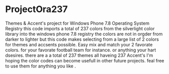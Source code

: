 # ProjectOra237
Themes & Accent's project for Windows Phone 7.8 Operating System Registry
this code imports a total of 237 colors from the silverlight color library into the windows phone 7.8 registry 
the colors are not in orgder from darker to lighter but this code makes selecting
from a large list of 2 colors for themes and accsents possible. Easy mix and match your 2 favorate colors.
for your favorate football team for instance. or anything your hart dsesires.
there are a a total of 237 themes all haveing 237 Accent's
I'm hoping the color codes can become usefull in other future projects.
feal free to use them for anything you like .
